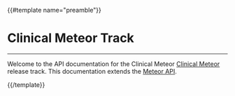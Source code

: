 {{#template name="preamble"}}

# Clinical Meteor Track
*****

Welcome to the API documentation for the Clinical Meteor [Clinical Meteor](http://clinical.meteor.com) release track.  This documentation extends the [Meteor API](http://docs.meteor.com/).  

{{/template}}
